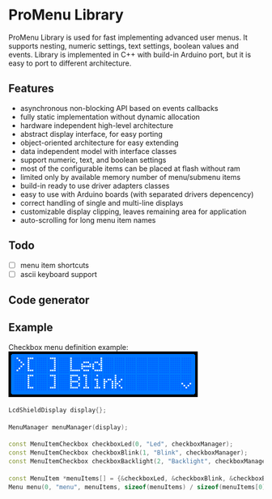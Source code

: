 # ProMenu Library
ProMenu Library is used for fast implementing advanced user menus.
It supports nesting, numeric settings, text settings, boolean values and events.
Library is implemented in C++ with build-in Arduino port, but it is easy to
port to different architecture.

## Features
* asynchronous non-blocking API based on events callbacks
* fully static implementation without dynamic allocation
* hardware independent high-level architecture
* abstract display interface, for easy porting
* object-oriented architecture for easy extending
* data independent model with interface classes
* support numeric, text, and boolean settings
* most of the configurable items can be placed at flash without ram
* limited only by available memory number of menu/submenu items
* build-in ready to use driver adapters classes
* easy to use with Arduino boards (with separated drivers depencency)
* correct handling of single and multi-line displays
* customizable display clipping, leaves remaining area for application
* auto-scrolling for long menu item names

## Todo
- [ ] menu item shortcuts
- [ ] ascii keyboard support

## Code generator

## Example

Checkbox menu definition example:
![alt text](assets/checkbox.gif "Checkbox Animation")

```cpp
LcdShieldDisplay display{};

MenuManager menuManager(display);

const MenuItemCheckbox checkboxLed(0, "Led", checkboxManager);
const MenuItemCheckbox checkboxBlink(1, "Blink", checkboxManager);
const MenuItemCheckbox checkboxBacklight(2, "Backlight", checkboxManager);

const MenuItem *menuItems[] = {&checkboxLed, &checkboxBlink, &checkboxBacklight};
Menu menu(0, "menu", menuItems, sizeof(menuItems) / sizeof(menuItems[0]));
```
